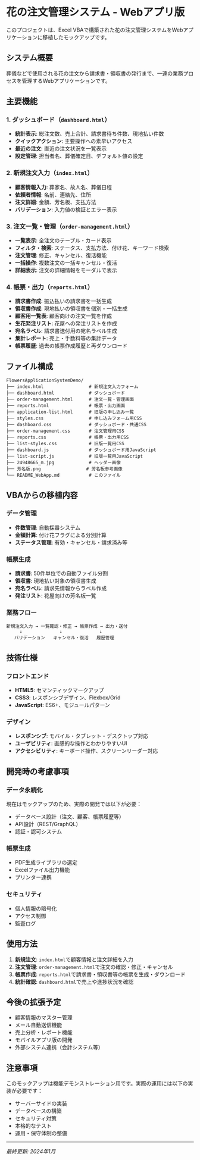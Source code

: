 # 花の注文管理システム - Webアプリ版

このプロジェクトは、Excel VBAで構築された花の注文管理システムをWebアプリケーションに移植したモックアップです。

## システム概要

葬儀などで使用される花の注文から請求書・領収書の発行まで、一連の業務プロセスを管理するWebアプリケーションです。

## 主要機能

### 1. ダッシュボード（`dashboard.html`）
- **統計表示**: 総注文数、売上合計、請求書待ち件数、現地払い件数
- **クイックアクション**: 主要操作への素早いアクセス
- **最近の注文**: 直近の注文状況を一覧表示
- **設定管理**: 担当者名、葬儀確定日、デフォルト値の設定

### 2. 新規注文入力（`index.html`）
- **顧客情報入力**: 葬家名、故人名、葬儀日程
- **依頼者情報**: 名前、連絡先、住所
- **注文詳細**: 金額、芳名板、支払方法
- **バリデーション**: 入力値の検証とエラー表示

### 3. 注文一覧・管理（`order-management.html`）
- **一覧表示**: 全注文のテーブル・カード表示
- **フィルタ・検索**: ステータス、支払方法、付け花、キーワード検索
- **注文管理**: 修正、キャンセル、復活機能
- **一括操作**: 複数注文の一括キャンセル・復活
- **詳細表示**: 注文の詳細情報をモーダルで表示

### 4. 帳票・出力（`reports.html`）
- **請求書作成**: 振込払いの請求書を一括生成
- **領収書作成**: 現地払いの領収書を個別・一括生成
- **顧客用一覧表**: 顧客向けの注文一覧を作成
- **生花発注リスト**: 花屋への発注リストを作成
- **宛名ラベル**: 請求書送付用の宛名ラベル生成
- **集計レポート**: 売上・手数料等の集計データ
- **帳票履歴**: 過去の帳票作成履歴と再ダウンロード

## ファイル構成

```
FlowersApplicationSystemDemo/
├── index.html                 # 新規注文入力フォーム
├── dashboard.html             # ダッシュボード
├── order-management.html      # 注文一覧・管理画面
├── reports.html               # 帳票・出力画面
├── application-list.html      # 旧版の申し込み一覧
├── styles.css                 # 申し込みフォーム用CSS
├── dashboard.css              # ダッシュボード・共通CSS
├── order-management.css       # 注文管理用CSS
├── reports.css                # 帳票・出力用CSS
├── list-styles.css            # 旧版一覧用CSS
├── dashboard.js               # ダッシュボード用JavaScript
├── list-script.js             # 旧版一覧用JavaScript
├── 24948665_m.jpg             # ヘッダー画像
├── 芳名版.png                 # 芳名板参考画像
└── README_WebApp.md           # このファイル
```

## VBAからの移植内容

### データ管理
- **件数管理**: 自動採番システム
- **金額計算**: 付け花フラグによる分別計算
- **ステータス管理**: 有効・キャンセル・請求済み等

### 帳票生成
- **請求書**: 50件単位での自動ファイル分割
- **領収書**: 現地払い対象の領収書生成
- **宛名ラベル**: 請求先情報からラベル作成
- **発注リスト**: 花屋向けの芳名板一覧

### 業務フロー
```
新規注文入力 → 一覧確認・修正 → 帳票作成 → 出力・送付
     ↓              ↓              ↓
   バリデーション   キャンセル・復活   履歴管理
```

## 技術仕様

### フロントエンド
- **HTML5**: セマンティックマークアップ
- **CSS3**: レスポンシブデザイン、Flexbox/Grid
- **JavaScript**: ES6+、モジュールパターン

### デザイン
- **レスポンシブ**: モバイル・タブレット・デスクトップ対応
- **ユーザビリティ**: 直感的な操作とわかりやすいUI
- **アクセシビリティ**: キーボード操作、スクリーンリーダー対応

## 開発時の考慮事項

### データ永続化
現在はモックアップのため、実際の開発では以下が必要：
- データベース設計（注文、顧客、帳票履歴等）
- API設計（REST/GraphQL）
- 認証・認可システム

### 帳票生成
- PDF生成ライブラリの選定
- Excelファイル出力機能
- プリンター連携

### セキュリティ
- 個人情報の暗号化
- アクセス制御
- 監査ログ

## 使用方法

1. **新規注文**: `index.html`で顧客情報と注文詳細を入力
2. **注文管理**: `order-management.html`で注文の確認・修正・キャンセル
3. **帳票作成**: `reports.html`で請求書・領収書等の帳票を生成・ダウンロード
4. **統計確認**: `dashboard.html`で売上や進捗状況を確認

## 今後の拡張予定

- 顧客情報のマスター管理
- メール自動送信機能
- 売上分析・レポート機能
- モバイルアプリ版の開発
- 外部システム連携（会計システム等）

## 注意事項

このモックアップは機能デモンストレーション用です。実際の運用には以下の実装が必要です：
- サーバーサイドの実装
- データベースの構築
- セキュリティ対策
- 本格的なテスト
- 運用・保守体制の整備

---

*最終更新: 2024年1月*